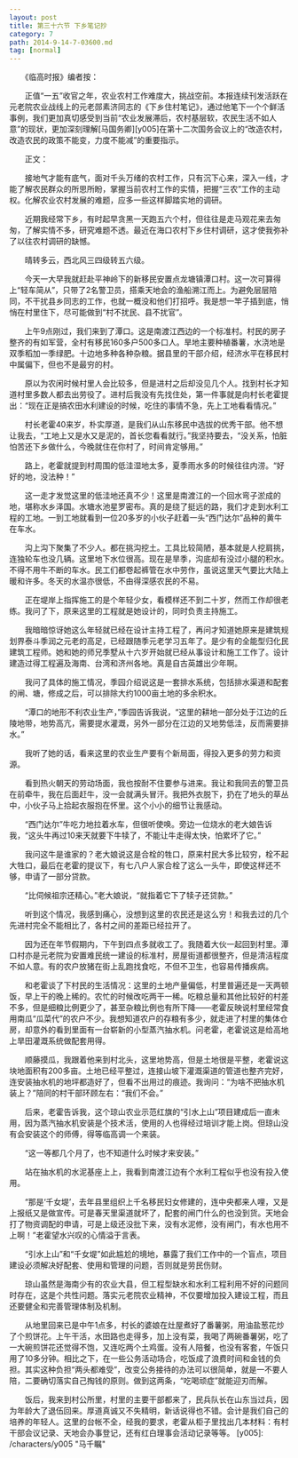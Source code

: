 ```yaml
---
layout: post
title: 第三十六节 下乡笔记抄
category: 7
path: 2014-9-14-7-03600.md
tag: [normal]
---
```


　　《临高时报》编者按：

　　正值“一五”收官之年，农业农村工作难度大，挑战空前。本报连续刊发活跃在元老院农业战线上的元老郧素济同志的《下乡住村笔记》，通过他笔下一个个鲜活事例，我们更加真切感受到当前“农业发展滞后，农村基层软，农民生活不如人意”的现状，更加深刻理解[马国务卿][y005]在第十二次国务会议上的“改造农村，改造农民的政策不能变，力度不能减”的重要指示。

　　正文：

　　接地气才能有底气，面对千头万绪的农村工作，只有沉下心来，深入一线，才能了解农民群众的所思所盼，掌握当前农村工作的实情，把握“三农”工作的主动权。化解农业农村发展的难题，应多一些这样脚踏实地的调研。

　　近期我经常下乡，有时起早贪黑一天跑五六个村，但往往是走马观花来去匆匆，了解实情不多，研究难题不透。最近在海口农村下乡住村调研，这才使我弥补了以往农村调研的缺憾。

　　晴转多云，西北风三四级转五六级。

　　今天一大早我就赶赴平神岭下的新移民安置点龙塘镇潭口村。这一次可算得上“轻车简从”，只带了2名警卫员，搭乘天地会的渔船溯江而上。为避免层层陪同，不干扰县乡同志的工作，也就一概没和他们打招呼。我是想一竿子插到底，悄悄在村里住下，尽可能做到“村不扰民、县不扰官”。

　　上午9点刚过，我们来到了潭口。这是南渡江西边的一个标准村。村民的房子整齐的有如军营，全村有移民160多户500多口人。旱地主要种植番薯，水浇地是双季稻加一季绿肥。十边地多种各种杂粮。据县里的干部介绍，经济水平在移民村中属偏下，但也不是最穷的村。

　　原以为农闲时候村里人会比较多，但是进村之后却没见几个人。找到村长才知道村里多数人都去出劳役了。进村后我没有先找住处，第一件事就是向村长老霍提出：“现在正是搞农田水利建设的时候，吃住的事情不急，先上工地看看情况。”

　　村长老霍40来岁，朴实厚道，是我们从山东移民中选拔的优秀干部。他不想让我去，“工地上又是水又是泥的，首长您看看就行。”我坚持要去，“没关系，怕脏怕苦还下乡做什么，今晚就住在你村了，时间肯定够用。”

　　路上，老霍就提到村周围的低洼湿地太多，夏季雨水多的时候往往内涝。“好好的地，没法种！”

　　这一走才发觉这里的低洼地还真不少！这里是南渡江的一个回水弯子淤成的地，堪称水乡泽国。水塘水池星罗密布。真的是绕了挺远的路，我们才走到水利工程的工地。一到工地就看到一位20多岁的小伙子赶着一头“西门达尔”品种的黄牛在车水。

　　沟上沟下聚集了不少人。都在挑沟挖土。工具比较简陋，基本就是人挖肩挑，连独轮车也没几辆。这里地下水位很高。现在是旱季，沟底却有没过小腿的积水。不得不用牛不断的车水。民工们都卷起裤管在水中劳作，虽说这里天气要比大陆上暖和许多。冬天的水温亦很低，不由得深感农民的不易。

　　正在堤岸上指挥施工的是个年轻少女，看模样还不到二十岁，然而工作却很老练。我问了下，原来这里的工程就是她设计的，同时负责主持施工。

　　我暗暗惊讶她这么年轻就已经在设计主持工程了，再问才知道她原来是建筑规划界泰斗季润之元老的高足，已经跟随季元老学习五年了。是少有的全能型归化民建筑工程师。她和她的师兄季墅从十六岁开始就已经从事设计和施工工作了。设计建造过得工程遍及海南、台湾和济州各地。真是自古英雄出少年啊。

　　我问了具体的施工情况，季园介绍说这是一套排水系统，包括排水渠道和配套的闸、塘，修成之后，可以排除大约1000亩土地的多余积水。

　　“潭口的地形不利农业生产，”季园告诉我说，“这里的耕地一部分处于江边的丘陵地带，地势高亢，需要提水灌溉，另外一部分在江边的又地势低洼，反而需要排水。”

　　我听了她的话，看来这里的农业生产要有个新局面，得投入更多的劳力和资源。

　　看到热火朝天的劳动场面，我也按耐不住要参与进来。我让和我同去的警卫员在前牵牛，我在后面赶牛，没一会就满头冒汗。我把外衣脱下，扔在了地头的草丛中，小伙子马上拾起衣服抱在怀里。这个小小的细节让我感动。

　　“西门达尔”牛吃力地拉着水车，但很听使唤。旁边一位烧水的老大娘告诉我，“这头牛再过10来天就要下牛犊了，不能让牛走得太快，怕累坏了它。”

　　我问这牛是谁家的？老大娘说这是合栓的牲口，原来村民大多比较穷，栓不起大牲口，最后在老霍的提议下，有七八户人家合栓了这么一头牛，即使这样还不够，申请了一部分贷款。

　　“比伺候祖宗还精心。”老大娘说，“就指着它下了犊子还贷款。”

　　听到这个情况，我感到痛心，没想到这里的农民还是这么穷！和我去过的几个先进村完全不能相比了，各村之间的差距已经拉开了。

　　因为还在年节假期内，下午到四点多就收工了。我随着大伙一起回到村里。潭口村亦是元老院为安置难民统一建设的标准村，房屋街道都很整齐，但是清洁程度不如人意。有的农户放猪在街上乱跑找食吃，不但不卫生，也容易传播疾病。

　　和老霍谈了下村民的生活情况：这里的土地产量偏低，村里普遍还是一天两顿饭，早上干的晚上稀的。农忙的时候改吃两干一稀。吃粮总量和其他比较好的村差不多，但是细粮比例更少了，甚至杂粮比例也有所下降——老霍反映说村里经常食用南瓜“瓜菜代”的农户不少。我想知道农户的存粮有多少，就走进了村里的集体仓房，却意外的看到里面有一台崭新的小型蒸汽抽水机。问老霍，老霍说这是给高地上旱田灌溉系统做配套用得。

　　顺藤摸瓜，我跟着他来到村北头，这里地势高，但是土地很是平整，老霍说这块地面积有200多亩。土地已经平整过，连接山坡下灌溉渠道的管道也整齐完好，连安装抽水机的地坪都造好了，但看不出用过的痕迹。我询问：“为啥不把抽水机装上？”陪同的村干部环顾左右：“我们不会。”

　　后来，老霍告诉我，这个琼山农业示范红旗的“引水上山”项目建成后一直未用，因为蒸汽抽水机安装是个技术活，使用的人也得经过培训才能上岗。但琼山没有会安装这个的师傅，得等临高调一个来装。

　　“这一等都几个月了，也不知道什么时候才来安装。”

　　站在抽水机的水泥基座上上，我看到南渡江边有个水利工程似乎也没有投入使用。

　　“那是‘千女堤’，去年县里组织上千名移民妇女修建的，连中央都来人哩，又是上报纸又是做宣传。可是春天里渠道就坏了，配套的闸门什么的也没到货。天地会打了物资调配的申请，可是上级还没批下来，没有水泥修，没有闸门，有水也用不上啊！”老霍望水兴叹的心情溢于言表。

　　“引水上山”和“千女堤”如此尴尬的境地，暴露了我们工作中的一个盲点，项目建设必须解决好配套、使用和管理的问题，否则就是劳民伤财。

　　琼山虽然是海南少有的农业大县，但工程型缺水和水利工程利用不好的问题同时存在，这是个共性问题。落实元老院农业精神，不仅要增加投入建设工程，而且还要健全和完善管理体制及机制。

　　从地里回来已是中午1点多，村长的婆娘在灶屋煮好了番薯粥，用油盐葱花炒了个煎饼花。上午干活，水田路也走得多，加上没有菜，我喝了两碗番薯粥，吃了一大碗煎饼花还觉得不饱，又连吃两个土鸡蛋。没有人陪餐，也没有客套，午饭只用了10多分钟。相比之下，在一些公务活动场合，吃饭成了浪费时间和金钱的负担。其实这种负担“两头都难受”，改变公务接待的办法可以很简单，就是一不要人陪，二要确切落实自己掏钱的原则。做到这两条，“吃喝顽症”就能迎刃而解。

　　饭后，我来到村公所里，村里的主要干部都来了，民兵队长在山东当过兵，因为年龄大了退伍回来。厚道真诚又不失精明，新话说得也不错。会计是我们自己的培养的年轻人。这里的台帐不全，经我的要求，老霍从柜子里找出几本材料：有村干部会议记录、天地会办事登记，还有红白理事会活动记录等等。
[y005]: /characters/y005 "马千瞩"
